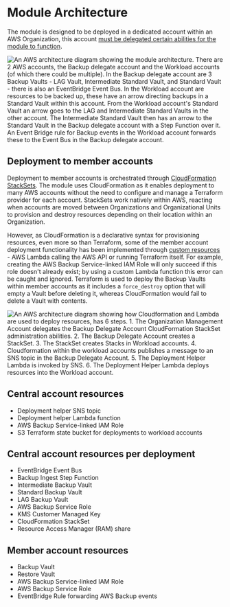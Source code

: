 # Module Architecture

The module is designed to be deployed in a dedicated account within an AWS Organization, this account [must be delegated certain abilities for the module to function](usage.md).

![An AWS architecture diagram showing the module architecture. There are 2 AWS accounts, the Backup delegate account and the Workload accounts (of which there could be multiple). In the Backup delegate account are 3 Backup Vaults - LAG Vault, Intermediate Standard Vault, and Standard Vault -  there is also an EventBridge Event Bus. In the Workload account are resources to be backed up, these have an arrow directing backups in a Standard Vault within this account. From the Workload account's Standard Vault an arrow goes to the LAG and Intermediate Standard Vaults in the other account. The Intermediate Standard Vault then has an arrow to the Standard Vault in the Backup delegate account with a Step Function over it. An Event Bridge rule for Backup events in the Workload account forwards these to the Event Bus in the Backup delegate account.](assets/images/backup-architecture.png)

## Deployment to member accounts

Deployment to member accounts is orchestrated through [CloudFormation StackSets](https://docs.aws.amazon.com/AWSCloudFormation/latest/UserGuide/what-is-cfnstacksets.html). The module uses CloudFormation as it enables deployment to many AWS accounts without the need to configure and manage a Terraform provider for each account. StackSets work natively within AWS, reacting when accounts are moved between Organizations and Organizational Units to provision and destroy resources depending on their location within an Organization.

However, as CloudFormation is a declarative syntax for provisioning resources, even more so than Terraform, some of the member account deployment functionality has been implemented through [custom resources](https://docs.aws.amazon.com/AWSCloudFormation/latest/UserGuide/template-custom-resources.html) - AWS Lambda calling the AWS API or running Terraform itself. For example, creating the AWS Backup Service-linked IAM Role will only succeed if this role doesn't already exist; by using a custom Lambda function this error can be caught and ignored. Terraform is used to deploy the Backup Vaults within member accounts as it includes a `force_destroy` option that will empty a Vault before deleting it, whereas CloudFormation would fail to delete a Vault with contents.

![An AWS architecture diagram showing how Cloudformation and Lambda are used to deploy resources, has 6 steps. 1. The Organization Management Account delegates the Backup Delegate Account CloudFormation StackSet administration abilities. 2. The Backup Delegate Account creates a StackSet. 3. The StackSet creates Stacks in Workload accounts. 4. Cloudformation within the workload accounts publishes a message to an SNS topic in the Backup Delegate Account. 5. The Deployment Helper Lambda is invoked by SNS. 6. The Deployment Helper Lambda deploys resources into the Workload account.](assets/images/deployment-helper-lambda-architecture.png)

## Central account resources

- Deployment helper SNS topic
- Deployment helper Lambda function
- AWS Backup Service-linked IAM Role
- S3 Terraform state bucket for deployments to workload accounts

## Central account resources per deployment

- EventBridge Event Bus
- Backup Ingest Step Function
- Intermediate Backup Vault
- Standard Backup Vault
- LAG Backup Vault
- AWS Backup Service Role
- KMS Customer Managed Key
- CloudFormation StackSet
- Resource Access Manager (RAM) share

## Member account resources

- Backup Vault
- Restore Vault
- AWS Backup Service-linked IAM Role
- AWS Backup Service Role
- EventBridge Rule forwarding AWS Backup events
